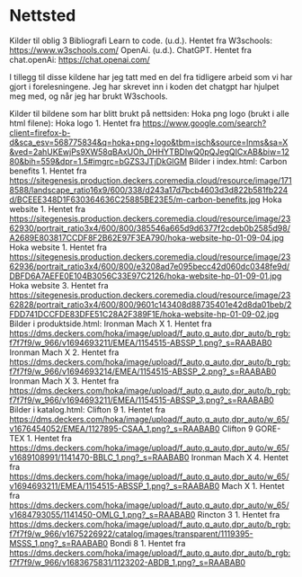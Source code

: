 # Nettsted

Kilder til oblig 3
Bibliografi
Learn to code. (u.d.). Hentet fra W3schools: https://www.w3schools.com/
OpenAi. (u.d.). ChatGPT. Hentet fra chat.openAi: https://chat.openai.com/

I tillegg til disse kildene har jeg tatt med en del fra tidligere arbeid som vi har gjort i forelesningene.
Jeg har skrevet inn i koden det chatgpt har hjulpet meg med, og når jeg har brukt W3schools.

Kilder til bildene som har blitt brukt på nettsiden:
Hoka png logo (brukt i alle html filene):
Hoka logo 1. Hentet fra https://www.google.com/search?client=firefox-b-d&sca_esv=568775834&q=hoka+png+logo&tbm=isch&source=lnms&sa=X&ved=2ahUKEwjPs9XW58qBAxUOh_0HHYTBDlwQ0pQJegQICxAB&biw=1280&bih=559&dpr=1.5#imgrc=bGZS3JTjDkGlGM
Bilder i index.html:
Carbon benefits 1. Hentet fra https://sitegenesis.production.deckers.coremedia.cloud/resource/image/1718588/landscape_ratio16x9/600/338/d243a17d7bcb4603d3d822b581fb224d/BCEEE348D1F630364636C25885BE23E5/m-carbon-benefits.jpg
Hoka website 1. Hentet fra https://sitegenesis.production.deckers.coremedia.cloud/resource/image/2362930/portrait_ratio3x4/600/800/385546a665d9d6377f2cdeb0b2585d98/A2689E803817CCDF8F2B62E97F3EA790/hoka-website-hp-01-09-04.jpg
Hoka website 1. Hentet fra https://sitegenesis.production.deckers.coremedia.cloud/resource/image/2362936/portrait_ratio3x4/600/800/e3208ad7e095becc42d060dc0348fe9d/DBFD6A7AEFE0E104B3056C33E97C2126/hoka-website-hp-01-09-01.jpg
Hoka website 3. Hentet fra https://sitegenesis.production.deckers.coremedia.cloud/resource/image/2362828/portrait_ratio3x4/600/800/9601c143408d88735401e42d8da01beb/2FDD741DCCFDE83DFE51C28A2F389F1E/hoka-website-hp-01-09-02.jpg
Bilder i produktside.html:
Ironman Mach X 1. Hentet fra https://dms.deckers.com/hoka/image/upload/f_auto,q_auto,dpr_auto/b_rgb:f7f7f9/w_966/v1694693211/EMEA/1154515-ABSSP_1.png?_s=RAABAB0
Ironman Mach X 2. Hentet fra https://dms.deckers.com/hoka/image/upload/f_auto,q_auto,dpr_auto/b_rgb:f7f7f9/w_966/v1694693214/EMEA/1154515-ABSSP_2.png?_s=RAABAB0
Ironman Mach X 3. Hentet fra https://dms.deckers.com/hoka/image/upload/f_auto,q_auto,dpr_auto/b_rgb:f7f7f9/w_966/v1694693211/EMEA/1154515-ABSSP_3.png?_s=RAABAB0
Bilder i katalog.html:
Clifton 9 1. Hentet fra https://dms.deckers.com/hoka/image/upload/f_auto,q_auto,dpr_auto/w_65/v1676454052/EMEA/1127895-CSAA_1.png?_s=RAABAB0
Clifton 9 GORE-TEX 1. Hentet fra https://dms.deckers.com/hoka/image/upload/f_auto,q_auto,dpr_auto/w_65/v1689108991/1141470-BBLC_1.png?_s=RAABAB0
Ironman Mach X 4. Hentet fra https://dms.deckers.com/hoka/image/upload/f_auto,q_auto,dpr_auto/w_65/v1694693211/EMEA/1154515-ABSSP_1.png?_s=RAABAB0
Mach X 1. Hentet fra https://dms.deckers.com/hoka/image/upload/f_auto,q_auto,dpr_auto/w_65/v1684793055/1141450-OMLG_1.png?_s=RAABAB0
Rincton 3 1. Hentet fra https://dms.deckers.com/hoka/image/upload/f_auto,q_auto,dpr_auto/b_rgb:f7f7f9/w_966/v1675226922/catalog/images/transparent/1119395-MSSS_1.png?_s=RAABAB0
Bondi 8 1. Hentet fra https://dms.deckers.com/hoka/image/upload/f_auto,q_auto,dpr_auto/b_rgb:f7f7f9/w_966/v1683675831/1123202-ABDB_1.png?_s=RAABAB0

